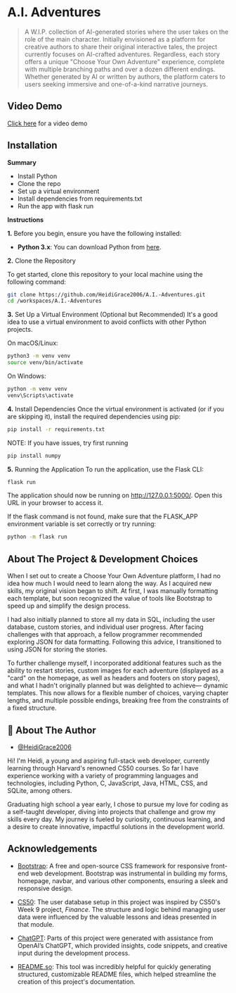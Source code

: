 
# A.I. Adventures

> A W.I.P. collection of AI-generated stories where the user takes on the role of the main character. Initially envisioned as a platform for creative authors to share their original interactive tales, the project currently focuses on AI-crafted adventures. Regardless, each story offers a unique "Choose Your Own Adventure" experience, complete with multiple branching paths and over a dozen different endings. Whether generated by AI or written by authors, the platform caters to users seeking immersive and one-of-a-kind narrative journeys.

## Video Demo

[Click here](https://youtu.be/IQRgzHX8z_E) for a video demo


## Installation


**Summary**
* Install Python
* Clone the repo
* Set up a virtual environment
* Install dependencies from requirements.txt
* Run the app with flask run

**Instructions**

**1.** Before you begin, ensure you have the following installed:

- **Python 3.x**: You can download Python from [here](https://www.python.org/downloads/).

**2.** Clone the Repository

To get started, clone this repository to your local machine using the following command:

```bash
git clone https://github.com/HeidiGrace2006/A.I.-Adventures.git
cd /workspaces/A.I.-Adventures
```

**3.** Set Up a Virtual Environment (Optional but Recommended)
It's a good idea to use a virtual environment to avoid conflicts with other Python projects.

On macOS/Linux:

```bash
python3 -m venv venv
source venv/bin/activate
```
On Windows:

```bash
python -m venv venv
venv\Scripts\activate
```
**4.** Install Dependencies
Once the virtual environment is activated (or if you are skipping it), install the required dependencies using pip:

```bash
pip install -r requirements.txt
```

NOTE: If you have issues, try first running 
```bash 
pip install numpy
```

**5.** Running the Application
To run the application, use the Flask CLI:

```bash
flask run
```
The application should now be running on http://127.0.0.1:5000/. Open this URL in your browser to access it.

If the flask command is not found, make sure that the FLASK_APP environment variable is set correctly or try running:

```bash
python -m flask run
```
## About The Project & Development Choices

When I set out to create a Choose Your Own Adventure platform, I had no idea how much I would need to learn along the way. As I acquired new skills, my original vision began to shift. At first, I was manually formatting each template, but soon recognized the value of tools like Bootstrap to speed up and simplify the design process.

I had also initially planned to store all my data in SQL, including the user database, custom stories, and individual user progress. After facing challenges with that approach, a fellow programmer recommended exploring JSON for data formatting. Following this advice, I transitioned to using JSON for storing the stories.

To further challenge myself, I incorporated additional features such as the ability to restart stories, custom images for each adventure (displayed as a "card" on the homepage, as well as headers and footers on story pages), and what I hadn't originally planned but was delighted to achieve— dynamic templates. This now allows for a flexible number of choices, varying chapter lengths, and multiple possible endings, breaking free from the constraints of a fixed structure.
## 🚀 About The Author

- [@HeidiGrace2006](https://github.com/HeidiGrace2006)

Hi! I'm Heidi, a young and aspiring full-stack web developer, currently learning through Harvard's renowned CS50 courses. So far I have experience working with a variety of programming languages and technologies, including Python, C, JavaScript, Java, HTML, CSS, and SQLite, among others.

Graduating high school a year early, I chose to pursue my love for coding as a self-taught developer, diving into projects that challenge and grow my skills every day. My journey is fueled by curiosity, continuous learning, and a desire to create innovative, impactful solutions in the development world.


## Acknowledgements

- [Bootstrap](https://getbootstrap.com/): A free and open-source CSS framework for responsive front-end web development. Bootstrap was instrumental in building my forms, homepage, navbar, and various other components, ensuring a sleek and responsive design.

- [CS50](https://cs50.harvard.edu/): The user database setup in this project was inspired by CS50's Week 9 project, *Finance*. The structure and logic behind managing user data were influenced by the valuable lessons and ideas presented in that module.

- [ChatGPT](https://www.openai.com/): Parts of this project were generated with assistance from OpenAI’s ChatGPT, which provided insights, code snippets, and creative input during the development process.

- [README.so](https://readme.so/): This tool was incredibly helpful for quickly generating structured, customizable README files, which helped streamline the creation of this project's documentation.
